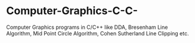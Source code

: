 # Computer-Graphics-C-C-
Computer Graphics programs in C/C++ like DDA, Bresenham Line Algorithm, Mid Point Circle Algorithm, Cohen Sutherland Line Clipping etc. 
